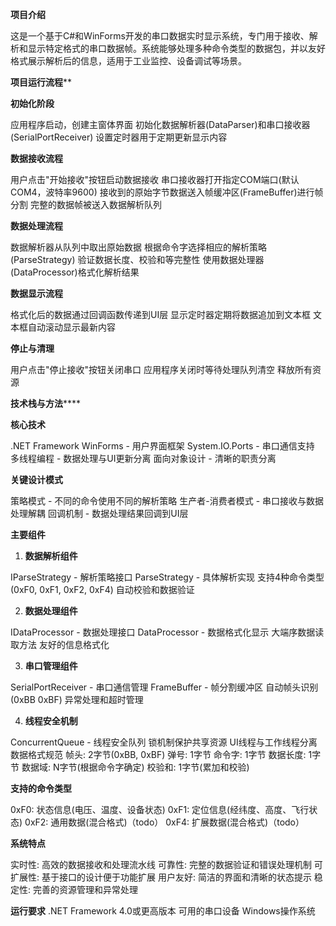 ****项目介绍****

这是一个基于C#和WinForms开发的串口数据实时显示系统，专门用于接收、解析和显示特定格式的串口数据帧。系统能够处理多种命令类型的数据包，并以友好格式展示解析后的信息，适用于工业监控、设备调试等场景。

**项目运行流程****

**初始化阶段**

应用程序启动，创建主窗体界面
初始化数据解析器(DataParser)和串口接收器(SerialPortReceiver)
设置定时器用于定期更新显示内容

**数据接收流程**

用户点击"开始接收"按钮启动数据接收
串口接收器打开指定COM端口(默认COM4，波特率9600)
接收到的原始字节数据送入帧缓冲区(FrameBuffer)进行帧分割
完整的数据帧被送入数据解析队列

**数据处理流程**

数据解析器从队列中取出原始数据
根据命令字选择相应的解析策略(ParseStrategy)
验证数据长度、校验和等完整性
使用数据处理器(DataProcessor)格式化解析结果

**数据显示流程**

格式化后的数据通过回调函数传递到UI层
显示定时器定期将数据追加到文本框
文本框自动滚动显示最新内容

**停止与清理**

用户点击"停止接收"按钮关闭串口
应用程序关闭时等待处理队列清空
释放所有资源

**技术栈与方法******

**核心技术**

.NET Framework WinForms - 用户界面框架
System.IO.Ports - 串口通信支持
多线程编程 - 数据处理与UI更新分离
面向对象设计 - 清晰的职责分离

**关键设计模式**

策略模式 - 不同的命令使用不同的解析策略
生产者-消费者模式 - 串口接收与数据处理解耦
回调机制 - 数据处理结果回调到UI层

****主要组件****

1. **数据解析组件**

IParseStrategy - 解析策略接口
ParseStrategy - 具体解析实现
支持4种命令类型(0xF0, 0xF1, 0xF2, 0xF4)
自动校验和数据验证

2. **数据处理组件**

IDataProcessor - 数据处理接口
DataProcessor - 数据格式化显示
大端序数据读取方法
友好的信息格式化

3. **串口管理组件**

SerialPortReceiver - 串口通信管理
FrameBuffer - 帧分割缓冲区
自动帧头识别(0xBB 0xBF)
异常处理和超时管理

4. **线程安全机制**

ConcurrentQueue - 线程安全队列
锁机制保护共享资源
UI线程与工作线程分离
数据格式规范
帧头: 2字节(0xBB, 0xBF)
弹号: 1字节
命令字: 1字节
数据长度: 1字节
数据域: N字节(根据命令字确定)
校验和: 1字节(累加和校验)

****支持的命令类型****

0xF0: 状态信息(电压、温度、设备状态)
0xF1: 定位信息(经纬度、高度、飞行状态)
0xF2: 通用数据(混合格式)（todo）
0xF4: 扩展数据(混合格式)（todo）

****系统特点****

实时性: 高效的数据接收和处理流水线
可靠性: 完整的数据验证和错误处理机制
可扩展性: 基于接口的设计便于功能扩展
用户友好: 简洁的界面和清晰的状态提示
稳定性: 完善的资源管理和异常处理

****运行要求****
.NET Framework 4.0或更高版本
可用的串口设备
Windows操作系统
